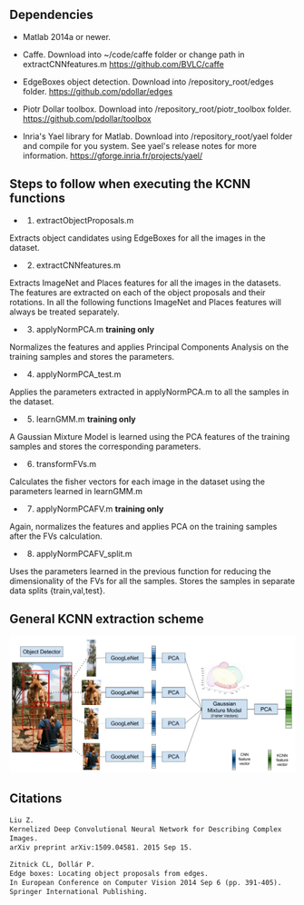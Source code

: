 ## Dependencies

- Matlab 2014a or newer.

- Caffe. Download into ~/code/caffe folder or change path in extractCNNfeatures.m
https://github.com/BVLC/caffe

- EdgeBoxes object detection. Download into /repository_root/edges folder.
https://github.com/pdollar/edges

- Piotr Dollar toolbox. Download into /repository_root/piotr_toolbox folder.
https://github.com/pdollar/toolbox

- Inria's Yael library for Matlab. Download into /repository_root/yael folder and compile for you system. See yael's release notes for more information.
https://gforge.inria.fr/projects/yael/

## Steps to follow when executing the KCNN functions

  - 1) extractObjectProposals.m
  
  Extracts object candidates using EdgeBoxes for all the images in the dataset.

  - 2) extractCNNfeatures.m
  
  Extracts ImageNet and Places features for all the images in the datasets. 
The features are extracted on each of the object proposals and their rotations.
In all the following functions ImageNet and Places features will always be
treated separately.

  - 3) applyNormPCA.m	**training only**
  
  Normalizes the features and applies Principal Components Analysis on the training 
samples and stores the parameters.

  - 4) applyNormPCA_test.m
  
  Applies the parameters extracted in applyNormPCA.m to all the samples in the dataset.

  - 5) learnGMM.m	**training only**
  
  A Gaussian Mixture Model is learned using the PCA features of the training samples
and stores the corresponding parameters.

  - 6) transformFVs.m
  
  Calculates the fisher vectors for each image in the dataset using the parameters learned
in learnGMM.m

  - 7) applyNormPCAFV.m	**training only**
  
  Again, normalizes the features and applies PCA on the training samples after the FVs 
calculation.

  - 8) applyNormPCAFV_split.m
  
  Uses the parameters learned in the previous function for reducing the dimensionality 
of the FVs for all the samples. Stores the samples in separate data splits 
{train,val,test}.


## General KCNN extraction scheme

![KCNN_scheme](../../docs/CVPR_KCNN.png)


## Citations

```
Liu Z. 
Kernelized Deep Convolutional Neural Network for Describing Complex Images. 
arXiv preprint arXiv:1509.04581. 2015 Sep 15.
```

```
Zitnick CL, Dollár P. 
Edge boxes: Locating object proposals from edges. 
In European Conference on Computer Vision 2014 Sep 6 (pp. 391-405). Springer International Publishing.

```
